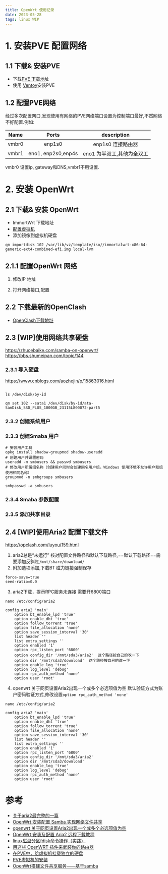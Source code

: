 ```yaml
---
title: OpenWrt 使用记录
date: 2023-05-28  
tags: linux WIP
---
```


# 1. 安装PVE 配置网络

## 1.1 下载& 安装PVE 

- 下载[PVE 下载地址](https://pve.proxmox.com/wiki/Downloads#Proxmox_Virtual_Environment_7.4_.28ISO_Image.29)
-  使用 [Ventoy](https://www.ventoy.net/en/index.html)安装PVE

## 1.2 配置PVE网络

经过多次配置网口,发现使用有网络的PVE网络端口设置为控制端口最好,不然网络不好配置.例如:

| Name | Ports | description |
|:-------:|:------:|:----------:|
| vmbr0 | enp1s0| enp1s0 连接路由器|
| vmbr1 | eno1, enp2s0,enp4s| eno1 为半双工,其他为全双工|

vmbr0 设置ip, gateway和DNS,vmbr1不用设置.

# 2. 安装 OpenWrt

## 2.1 下载& 安装 OpenWrt

- ImmortWrt 下载地址
- [配置虚拟机]()
- 添加镜像到虚拟机硬盘
```Shell
qm importdisk 102 /var/lib/vz/template/iso//immortalwrt-x86-64-generic-ext4-combined-efi.img local-lvm
```

## 2.1.1 配置OpenWrt 网络

1. 修改IP 地址



3. 打开网络接口,配置

## 2.2 下载最新的OpenClash

- [OpenClash下载地址](https://github.com/vernesong/OpenClash/)

## 2.3 [WIP]使用网络共享硬盘

https://zhucebaike.com/samba-on-openwrt/
https://bbs.shumeipan.com/topic/144
### 2.3.1 导入硬盘

https://www.cnblogs.com/aozhejin/p/15863016.html

```Shell

ls /dev/disk/by-id

qm set 102 --sata1 /dev/disk/by-id/ata-SanDisk_SSD_PLUS_1000GB_23115L800072-part5
```

### 2.3.2 创建系统用户

### 2.3.3 创建Smaba 用户

```Shell
# 安装用户工具
opkg install shadow-groupmod shadow-useradd
# 创建用户并设置密码
useradd -m smbusers && passwd smbusers
# 修改用户所属组名称（创建用户同时会创建同名用户组。Windows 使用环境不允许用户和组使用相同名称）
groupmod -n smbgroups smbusers

smbpasswd -a smbusers

```

### 2.3.4 Smaba 参数配置

### 2.3.5 添加共享目录


## 2.4 [WIP]使用Aria2 配置下载文件

https://opclash.com/luyou/159.html

1. aria2总是“未运行”
核对配置文件路径和默认下载路径,==默认下载路径==需要添加反斜杠`/mnt/share/download/`
2. 附加选项添加,下载BT 磁力链接强制保存
```
force-save=true
seed-ratio=0.0
```
3. aria2下载，提示RPC服务未连接
需要开6800端口
```
nano /etc/config/aria2

config aria2 'main'  
	option bt_enable_lpd 'true' 
	option enable_dht 'true'  
	option follow_torrent 'true'  
	option file_allocation 'none'  
	option save_session_interval '30'
	list header ''
	list extra_settings ''  
	option enabled '1'  
	option rpc_listen_port '6800'  
	option config_dir '/mnt/sda3/aria2'  这个路径按自己的改一下  
	option dir '/mnt/sda3/download'  这个路径按自己的改一下  
	option enable_log 'true'  
	option log_level 'debug'  
	option rpc_auth_method 'none'  
	option user 'root'
```
4. openwrt 关于网页设置Aria2出现一个或多个必选项值为空
默认验证方式为账户密码验证方式,修改设置`option rpc_auth_method 'none'`
```Shell
nano /etc/config/aria2

config aria2 'main'
	option bt_enable_lpd 'true' 
	option enable_dht 'true' 
	option follow_torrent 'true'
	option file_allocation 'none' 
	option save_session_interval '30' 
	list header '' 
	list extra_settings '' 
	option enabled '1' 
	option rpc_listen_port '6800' 
	option config_dir '/mnt/sda3/aria2' 
	option dir '/mnt/sda3/download' 
	option enable_log 'true' 
	option log_level 'debug' 
	option rpc_auth_method 'none' 
	option user 'root'
```

# 参考

- [关于aria2最完整的一篇](http://ivo-wang.github.io/2019/04/18/%E5%85%B3%E4%BA%8Earia2%E6%9C%80%E5%AE%8C%E6%95%B4%E7%9A%84%E4%B8%80%E7%AF%87/)
- [OpenWrt 安装配置 Samba 实现网络文件共享](https://zhucebaike.com/samba-on-openwrt/)
- [openwrt 关于网页设置Aria2出现一个或多个必选项值为空](https://blog.csdn.net/popuui123/article/details/111399587)
- [OpenWrt 安装及配置 Aria2 远程下载教程](https://opclash.com/luyou/159.html)
- [linux磁盘分区fdisk命令操作（实践）](https://www.cnblogs.com/aozhejin/p/15863016.html)
- [用这些 OpenWRT 插件来武装你的路由器](https://zhuanlan.zhihu.com/p/103121214)
- [在PVE中，给虚拟机挂载独立的硬盘](https://bbs.shumeipan.com/topic/144)
- [PVE虚拟机的安装](https://www.benzhu.xyz/pve/)
- [OpenWrt搭建文件共享服务——基于samba](https://blog.csdn.net/a791693310/article/details/84584680)